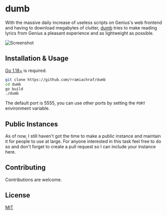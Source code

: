 # dumb
With the massive daily increase of useless scripts on Genius's web frontend and having to download megabytes of clutter, [dumb](https://github.com/rramiachraf/dumb) tries to make reading lyrics from Genius a pleasant experience and as lightweight as possible.

![Screenshot](https://raw.githubusercontent.com/rramiachraf/dumb/main/screenshot.png)

## Installation & Usage
[Go 1.18+](https://go.dev/dl) is required.
```bash
git clone https://github.com/rramiachraf/dumb
cd dumb
go build
./dumb
```

The default port is 5555, you can use other ports by setting the `PORT` environment variable.

## Public Instances
As of now, I still haven't got the time to make a public instance and maintain it for people to use at large. For anyone interested in this task feel free to do so and don't forget to create a pull request so I can include your instance here.

## Contributing
Contributions are welcome.

## License
[MIT](https://github.com/rramiachraf/dumb/blob/main/LICENCE)

